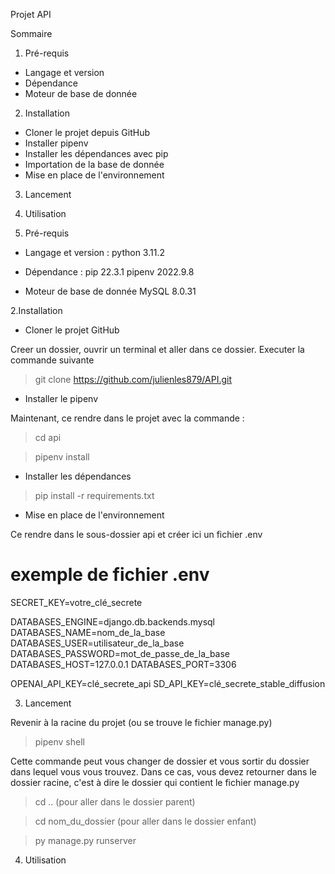 Projet API

Sommaire 

1. Pré-requis
  - Langage et version
  - Dépendance
  - Moteur de base de donnée
2. Installation
  -  Cloner le projet depuis GitHub
  -  Installer pipenv
  -  Installer les dépendances avec pip
  -  Importation de la base de donnée
  -  Mise en place de l'environnement
3. Lancement
4. Utilisation


1. Pré-requis

  - Langage et version :
python 3.11.2

  - Dépendance :
pip 22.3.1
pipenv 2022.9.8

 - Moteur de base de donnée
MySQL 8.0.31

2.Installation

 - Cloner le projet GitHub

Creer un dossier, ouvrir un terminal et aller dans ce dossier.
Executer la commande suivante
> git clone https://github.com/julienles879/API.git

 - Installer le pipenv
   
Maintenant, ce rendre dans le projet avec la commande :

> cd api

> pipenv install

 - Installer les dépendances
   
> pip install -r requirements.txt

 - Mise en place de l'environnement
   
Ce rendre dans le sous-dossier api et créer ici un fichier .env 

# exemple de fichier .env
SECRET_KEY=votre_clé_secrete

DATABASES_ENGINE=django.db.backends.mysql
DATABASES_NAME=nom_de_la_base
DATABASES_USER=utilisateur_de_la_base
DATABASES_PASSWORD=mot_de_passe_de_la_base
DATABASES_HOST=127.0.0.1
DATABASES_PORT=3306

OPENAI_API_KEY=clé_secrete_api
SD_API_KEY=clé_secrete_stable_diffusion

3. Lancement

Revenir à la racine du projet (ou se trouve le fichier manage.py)

> pipenv shell

Cette commande peut vous changer de dossier et vous sortir du dossier dans lequel vous vous trouvez.
Dans ce cas, vous devez retourner dans le dossier racine, c'est à dire le dossier qui contient le fichier manage.py

> cd .. (pour aller dans le dossier parent)

> cd nom_du_dossier (pour aller dans le dossier enfant)

> py manage.py runserver

4. Utilisation

